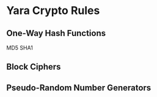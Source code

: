 Yara Crypto Rules
=================

One-Way Hash Functions
----------------------
MD5
SHA1

Block Ciphers
-------------

Pseudo-Random Number Generators
-------------------------------
